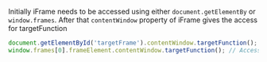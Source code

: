 
  Initially iFrame needs to be accessed using either `document.getElementBy` or `window.frames`. After that `contentWindow` property of iFrame gives the access for targetFunction

  ```javascript
  document.getElementById('targetFrame').contentWindow.targetFunction();
  window.frames[0].frameElement.contentWindow.targetFunction(); // Accessing iframe this way may not work in latest versions chrome and firefox

  ```
